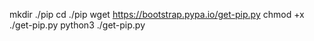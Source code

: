 mkdir ./pip
cd ./pip
wget https://bootstrap.pypa.io/get-pip.py
chmod +x ./get-pip.py
python3 ./get-pip.py